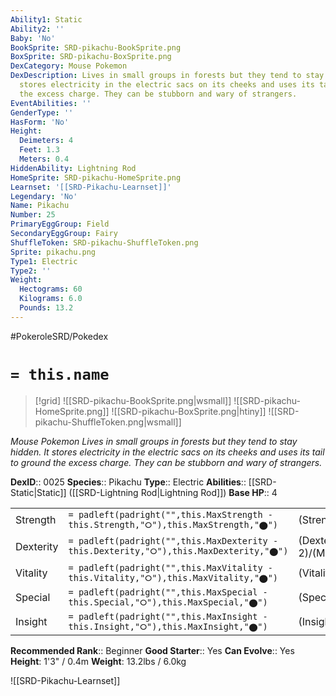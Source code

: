 ```yaml
---
Ability1: Static
Ability2: ''
Baby: 'No'
BookSprite: SRD-pikachu-BookSprite.png
BoxSprite: SRD-pikachu-BoxSprite.png
DexCategory: Mouse Pokemon
DexDescription: Lives in small groups in forests but they tend to stay hidden. It
  stores electricity in the electric sacs on its cheeks and uses its tail to ground
  the excess charge. They can be stubborn and wary of strangers.
EventAbilities: ''
GenderType: ''
HasForm: 'No'
Height:
  Deimeters: 4
  Feet: 1.3
  Meters: 0.4
HiddenAbility: Lightning Rod
HomeSprite: SRD-pikachu-HomeSprite.png
Learnset: '[[SRD-Pikachu-Learnset]]'
Legendary: 'No'
Name: Pikachu
Number: 25
PrimaryEggGroup: Field
SecondaryEggGroup: Fairy
ShuffleToken: SRD-pikachu-ShuffleToken.png
Sprite: pikachu.png
Type1: Electric
Type2: ''
Weight:
  Hectograms: 60
  Kilograms: 6.0
  Pounds: 13.2
---
```


#PokeroleSRD/Pokedex

# `= this.name`

> [!grid]
> ![[SRD-pikachu-BookSprite.png|wsmall]]
> ![[SRD-pikachu-HomeSprite.png]]
> ![[SRD-pikachu-BoxSprite.png|htiny]]
> ![[SRD-pikachu-ShuffleToken.png|wsmall]]


*Mouse Pokemon*
*Lives in small groups in forests but they tend to stay hidden. It stores electricity in the electric sacs on its cheeks and uses its tail to ground the excess charge. They can be stubborn and wary of strangers.*

**DexID**:: 0025
**Species**:: Pikachu
**Type**:: Electric
**Abilities**:: [[SRD-Static|Static]] ([[SRD-Lightning Rod|Lightning Rod]])
**Base HP**:: 4

|           |                                                                                        |                                          |
| --------- | -------------------------------------------------------------------------------------- | ---------------------------------------- |
| Strength  | `= padleft(padright("",this.MaxStrength - this.Strength,"⭘"),this.MaxStrength,"⬤")`    | (Strength::2)/(MaxStrength::4)   |
| Dexterity | `= padleft(padright("",this.MaxDexterity - this.Dexterity,"⭘"),this.MaxDexterity,"⬤")` | (Dexterity:: 2)/(MaxDexterity::5) |
| Vitality  | `= padleft(padright("",this.MaxVitality - this.Vitality,"⭘"),this.MaxVitality,"⬤")`    | (Vitality::1)/(MaxVitality::3)   |
| Special   | `= padleft(padright("",this.MaxSpecial - this.Special,"⭘"),this.MaxSpecial,"⬤")`       | (Special::2)/(MaxSpecial::4)     |
| Insight   | `= padleft(padright("",this.MaxInsight - this.Insight,"⭘"),this.MaxInsight,"⬤")`       | (Insight::2)/(MaxInsight::4)     |


**Recommended Rank**:: Beginner
**Good Starter**:: Yes
**Can Evolve**:: Yes
**Height**: 1'3" / 0.4m
**Weight**: 13.2lbs / 6.0kg

![[SRD-Pikachu-Learnset]]